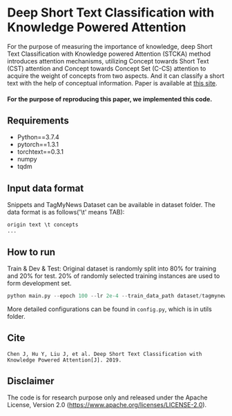 # Deep Short Text Classification with Knowledge Powered Attention
For the purpose of measuring the importance of knowledge, deep Short Text Classification with Knowledge powered Attention (STCKA) method introduces attention mechanisms, utilizing Concept towards Short Text (CST) attention and Concept towards Concept Set (C-CS) attention to acquire the weight of concepts from two aspects. And it can classify a short text with the help of conceptual information. Paper is available at [this site](https://arxiv.org/pdf/1902.08050.pdf).

#### For the purpose of reproducing this paper, we implemented this code.

## Requirements
* Python==3.7.4
* pytorch==1.3.1
* torchtext==0.3.1
* numpy
* tqdm

## Input data format
Snippets and TagMyNews Dataset can be available in dataset folder. The data format is as follows('\t' means TAB):

```console
origin text \t concepts
...
```

## How to run
Train & Dev & Test:
Original dataset is randomly split into 80% for training and 20% for test. 20% of randomly selected training instances are used to form development set.

```python
python main.py --epoch 100 --lr 2e-4 --train_data_path dataset/tagmynews.tsv --txt_embedding_path dataset/glove.6B.300d.txt  --cpt_embedding_path dataset/glove.6B.300d.txt  --embedding_dim 300 --train_batch_size 128 --hidden_size 64
```

More detailed configurations can be found in `config.py`, which is in utils folder.

## Cite
```console
Chen J, Hu Y, Liu J, et al. Deep Short Text Classification with Knowledge Powered Attention[J]. 2019.
```

## Disclaimer

The code is for research purpose only and released under the Apache License, Version 2.0 (https://www.apache.org/licenses/LICENSE-2.0).
